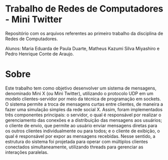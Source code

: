 # Trabalho de Redes de Computadores - Mini Twitter
Repositório com os arquivos referentes ao primeiro trabalho da disciplina de Redes de Computadores.

Alunos: Maria Eduarda de Paula Duarte, Matheus Kazumi Silva Miyashiro e Pedro Henrique Conte de Araujo.

# Sobre
Este trabalho tem como objetivo desenvolver um sistema de mensagens, denominado Mini X (ou Mini Twitter), utilizando o protocolo UDP em um modelo clientes-servidor por meio da técnica de programação em sockets. O sistema permite a troca de mensagens curtas entre clientes, de maneira a fazer uma simulação simples da rede social X. Assim, foram implementados três componentes principais: o servidor, o qual é responsável por realizar o gerenciamento das conexões e a distribuição das mensagens aos usuários; o cliente de envio, que permite ao usuário enviar mensagens diretas para os outros clientes individualmente ou para todos; e o cliente de exibição, o qual é responsável por expor as mensagens recebidas. Nesse sentido, a estrutura do sistema foi projetada para operar com múltiplos clientes conectados simultaneamente, utilizando threads para gerenciar as interações paralelas.




